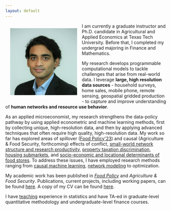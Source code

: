 ```yaml
---
layout: default
---
```

<img style="width=209px;height=209px;float:left;padding:15px;"
src="/images/photo.jpg" alt="" width="209" height="209">

I am currently a graduate instructor and Ph.D. candidate in Agricultural and Applied Economics at Texas Tech University. Before that, I completed my undergrad majoring in Finance and Mathematics. 

My research develops programmable computational models to tackle challenges that arise from real-world data. I leverage **large, high resolution data sources** - household surveys, home sales, mobile phone, remote sensing, geospatial gridded production - to capture and improve understanding of **human networks and resource use behavior**. 

As an applied microeconomist, my research strengthens the data-policy pathway by using applied econometric and machine learning methods, first by collecting unique, high-resolution data, and then by applying advanced techniques that often require high quality, high-resolution data. My work so far has explored areas of spillover ([Food Policy'23](https://www.sciencedirect.com/science/article/pii/S0306919223000155?via%3Dihub)) and causal (Agriculture & Food Security, forthcoming) effects of conflict, [small-world network structure and research productivity](/PPT_Strength%20of%20weak%20ties.pdf), [property taxation discrimination](/PPT_Bias%20in%20Atlanta%20property%20tax.pdf), [housing submarkets](/PPT_Submarket%20separation%20in%20Atlanta.pdf), and [socio-economic and locational determinants of food stores](/Poster_Determinants%20of%20food%20retailer%20location.pdf). To address these issues, I have employed research methods ranging from [causal machine learning](/PPT_Comparative%20effectiveness%20of%20causal%20ML.pdf), [network modeling](/PPT_Strength%20of%20weak%20ties.pdf) to optimization.

My academic work has been published in *[Food Policy](https://www.sciencedirect.com/science/article/pii/S0306919223000155?via%3Dihub)* and *Agriculture & Food Security*. Publications, current projects, including working papers, can be found [here](/research/). A copy of my CV can be found [here](/FuadSyed_CV_04152023.pdf). 

I have [teaching](/teaching/) experience in statistics and have TA-ed in graduate-level quantitative methodology and undergraduate-level finance courses. 

